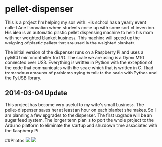 pellet-dispenser
================

This is a project I'm helping my son with. His school has a yearly event called Ace Innovation where students come up with some sort of invention. His idea is an automatic plastic pellet dispensing machine to help his mom with her weighted blanket business. This machine will speed up the weighing of plastic pellets that are used in the weighted blankets.

The initial version of the dispenser runs on a Raspberry Pi and uses a pyMCU microcontroller for I/O. The scale we are using is a Dymo M10 connected over USB. Everything is written in Python with the exception of the code that communicates with the scale which that is written in C. I had tremendous amounts of problems trying to talk to the scale with Python and the PyUSB library. 


## 2014-03-04 Update
This project has become very useful to my wife's small business. The pellet-dispenser saves her at least an hour on each blanket she makes. So I am planning a few upgrades to the dispenser. The first upgrade will be an auger feed system. The longer term plan is to port the whole project to the Arduino platform to eliminate the startup and shutdown time associated with the Raspberry Pi.


##Photos
![](https://raw.github.com/matt448/pellet-dispenser/master/photos/photo2.JPG)
![](https://raw.github.com/matt448/pellet-dispenser/master/photos/photo3.JPG)
